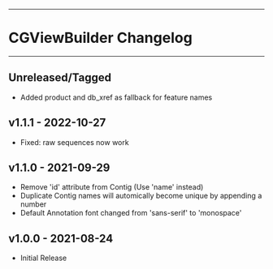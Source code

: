 --------------------------------------------------------------------------------
# CGViewBuilder Changelog
--------------------------------------------------------------------------------

## Unreleased/Tagged
- Added product and db_xref as fallback for feature names

## v1.1.1 - 2022-10-27
- Fixed: raw sequences now work

## v1.1.0 - 2021-09-29

- Remove 'id' attribute from Contig (Use 'name' instead)
- Duplicate Contig names will automically become unique by appending a number
- Default Annotation font changed from 'sans-serif' to 'monospace'

## v1.0.0 - 2021-08-24
- Initial Release
